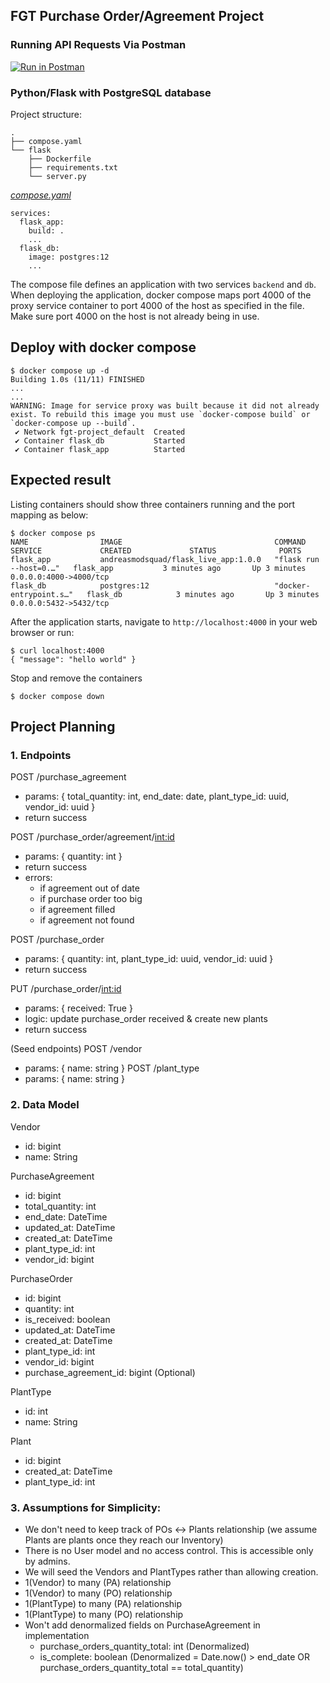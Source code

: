 ## FGT Purchase Order/Agreement Project 

### Running API Requests Via Postman

[![Run in Postman](https://run.pstmn.io/button.svg)](https://app.getpostman.com/run-collection/19653561-2ae87b1a-da6c-44b8-8b79-9f2ada1efb01?action=collection%2Ffork&source=rip_markdown&collection-url=entityId%3D19653561-2ae87b1a-da6c-44b8-8b79-9f2ada1efb01%26entityType%3Dcollection%26workspaceId%3D748fe69a-f43a-4136-951a-9f1d1244ba40)

### Python/Flask with PostgreSQL database

Project structure:
```
.
├── compose.yaml
└── flask
    ├── Dockerfile
    ├── requirements.txt
    └── server.py

```

[_compose.yaml_](compose.yaml)
```
services:
  flask_app:
    build: .
    ...
  flask_db:
    image: postgres:12
    ...
```
The compose file defines an application with two services `backend` and `db`.
When deploying the application, docker compose maps port 4000 of the proxy service container to port 4000 of the host as specified in the file.
Make sure port 4000 on the host is not already being in use.

## Deploy with docker compose

```
$ docker compose up -d
Building 1.0s (11/11) FINISHED
...
...
WARNING: Image for service proxy was built because it did not already exist. To rebuild this image you must use `docker-compose build` or `docker-compose up --build`.
 ✔ Network fgt-project_default  Created
 ✔ Container flask_db           Started
 ✔ Container flask_app          Started
```

## Expected result

Listing containers should show three containers running and the port mapping as below:
```
$ docker compose ps
NAME                IMAGE                                  COMMAND                  SERVICE             CREATED             STATUS              PORTS
flask_app           andreasmodsquad/flask_live_app:1.0.0   "flask run --host=0.…"   flask_app           3 minutes ago       Up 3 minutes        0.0.0.0:4000->4000/tcp
flask_db            postgres:12                            "docker-entrypoint.s…"   flask_db            3 minutes ago       Up 3 minutes        0.0.0.0:5432->5432/tcp
```

After the application starts, navigate to `http://localhost:4000` in your web browser or run:
```
$ curl localhost:4000
{ "message": "hello world" }
```

Stop and remove the containers
```
$ docker compose down
```

## Project Planning

### 1. Endpoints

POST /purchase_agreement
- params: { total_quantity: int, end_date: date, plant_type_id: uuid, vendor_id: uuid }
- return success

POST /purchase_order/agreement/<int:id>
- params: { quantity: int }
- return success
- errors:
  - if agreement out of date
  - if purchase order too big
  - if agreement filled
  - if agreement not found

POST /purchase_order
- params: { quantity: int, plant_type_id: uuid, vendor_id: uuid }
- return success

PUT /purchase_order/<int:id>
- params: { received: True }
- logic: update purchase_order received & create new plants
- return success

(Seed endpoints)
POST /vendor
- params: { name: string }
POST /plant_type
- params: { name: string }

### 2. Data Model

Vendor
- id: bigint
- name: String

PurchaseAgreement
- id: bigint
- total_quantity: int
- end_date: DateTime
- updated_at: DateTime
- created_at: DateTime
- plant_type_id: int
- vendor_id: bigint

PurchaseOrder
- id: bigint
- quantity: int
- is_received: boolean
- updated_at: DateTime
- created_at: DateTime
- plant_type_id: int
- vendor_id: bigint
- purchase_agreement_id: bigint (Optional) 

PlantType
- id: int
- name: String

Plant
- id: bigint
- created_at: DateTime
- plant_type_id: int

### 3. Assumptions for Simplicity:
- We don't need to keep track of POs <-> Plants relationship (we assume Plants are plants once they reach our Inventory)
- There is no User model and no access control. This is accessible only by admins.
- We will seed the Vendors and PlantTypes rather than allowing creation.
- 1(Vendor) to many (PA) relationship
- 1(Vendor) to many (PO) relationship
- 1(PlantType) to many (PA) relationship
- 1(PlantType) to many (PO) relationship
- Won't add denormalized fields on PurchaseAgreement in implementation
  - purchase_orders_quantity_total: int (Denormalized)
  - is_complete: boolean (Denormalized = Date.now() > end_date OR purchase_orders_quantity_total == total_quantity)